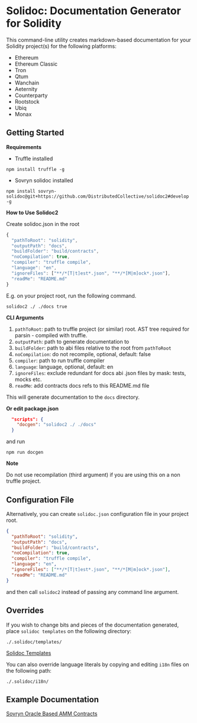 # Solidoc: Documentation Generator for Solidity

This command-line utility creates markdown-based documentation for your Solidity project(s) for the following platforms:

* Ethereum
* Ethereum Classic
* Tron
* Qtum
* Wanchain
* Aeternity
* Counterparty
* Rootstock
* Ubiq
* Monax


## Getting Started
  
**Requirements** 
- Truffle installed  
  
```npm
npm install truffle -g
```
  
- Sovryn solidoc installed

```npm
npm install sovryn-solidoc@git+https://github.com/DistributedCollective/solidoc2#develop -g
```

**How to Use Solidoc2**

Create solidoc.json in the root

```js
{
  "pathToRoot": "solidity",
  "outputPath": "docs",
  "buildFolder": "build/contracts",
  "noCompilation": true,
  "compiler": "truffle compile",
  "language": "en",
  "ignoreFiles": ["**/*[T|t]est*.json", "**/*[M|m]ock*.json"],
  "readMe": "README.md"
}

```  


E.g. on your project root, run the following command.

```npm
solidoc2 ./ ./docs true
```
  
**CLI Arguments**

1. `pathToRoot`: path to truffle project (or similar) root. AST tree required for parsin - compiled with truffle.
2. `outputPath`: path to generate documentation to
3. `buildFolder`: path to abi files relative to the root from `pathToRoot`
4. `noCompilation`: do not recompile, optional, default: false
5. `compiler`: path to run truffle compiler
6. `language`: language, optional, default: en
7. `ignoreFiles`: exclude redundant for docs abi .json files by mask: tests, mocks etc. 
8. `readMe`: add contracts docs refs to this README.md file
  
This will generate documentation to the `docs` directory.

**Or edit package.json**

```json
  "scripts": {
    "docgen": "solidoc2 ./ ./docs"
  }
```

and run

```npm
npm run docgen
```

**Note**

Do not use recompilation (third argument) if you are using this on a non truffle project.

## Configuration File

Alternatively, you can create `solidoc.json` configuration file in your project root.

```json
{
  "pathToRoot": "solidity",
  "outputPath": "docs",
  "buildFolder": "build/contracts",
  "noCompilation": true,
  "compiler": "truffle compile",
  "language": "en",
  "ignoreFiles": ["**/*[T|t]est*.json", "**/*[M|m]ock*.json"],
  "readMe": "README.md"
}
```

and then call `solidoc2` instead of passing any command line argument.


## Overrides

If you wish to change bits and pieces of the documentation generated, place `solidoc templates` on the following directory:

`./.solidoc/templates/`

[Solidoc Templates](templates)


You can also override language literals by copying and editing `i18n` files on the following path:

`./.solidoc/i18n/`



## Example Documentation

[Sovryn Oracle Based AMM Contracts](https://github.com/DistributedCollective/oracle-based-amm/tree/feat/solidoc-docs-generator/docs)
